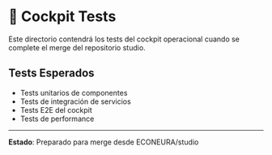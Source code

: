 # 🧪 Cockpit Tests

Este directorio contendrá los tests del cockpit operacional cuando se complete el merge del repositorio studio.

## Tests Esperados

- Tests unitarios de componentes
- Tests de integración de servicios
- Tests E2E del cockpit
- Tests de performance

---

**Estado**: Preparado para merge desde ECONEURA/studio